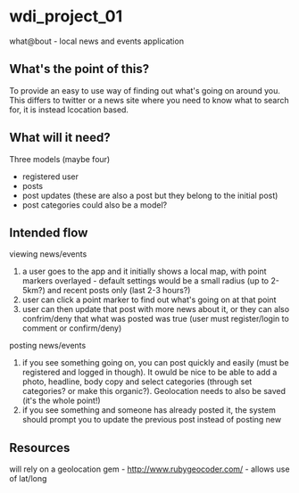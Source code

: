 wdi_project_01
==============
what@bout - local news and events application

What's the point of this?
-------------------------
To provide an easy to use way of finding out what's going on around you. This differs to twitter or a news site where you need to know what to search for, it is instead lcocation based. 

What will it need?
------------------
Three models (maybe four)
- registered user
- posts
- post updates (these are also a post but they belong to the initial post)
- post categories could also be a model?

Intended flow
-------------
viewing news/events
1. a user goes to the app and it initially shows a local map, with point markers overlayed - default settings would be a small radius (up to 2-5km?) and recent posts only (last 2-3 hours?)
2. user can click a point marker to find out what's going on at that point
3. user can then update that post with more news about it, or they can also confrim/deny that what was posted was true (user must register/login to comment or confirm/deny)

posting news/events
1. if you see something going on, you can post quickly and easily (must be registered and logged in though). It owuld be nice to be able to add a photo, headline, body copy and select categories (through set categories? or make this organic?). Geolocation needs to also be saved (it's the whole point!)
2. if you see something and someone has already posted it, the system should prompt you to update the previous post instead of posting new

Resources
---------
will rely on a geolocation gem - http://www.rubygeocoder.com/ - allows use of lat/long


